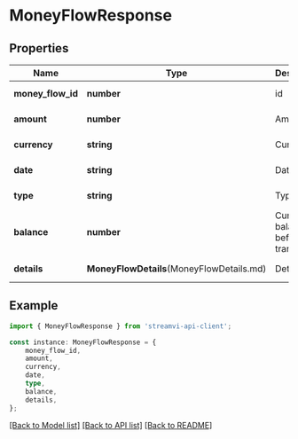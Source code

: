 # MoneyFlowResponse


## Properties

Name | Type | Description | Notes
------------ | ------------- | ------------- | -------------
**money_flow_id** | **number** | id | [default to undefined]
**amount** | **number** | Amount | [default to undefined]
**currency** | **string** | Currency | [default to undefined]
**date** | **string** | Date | [default to undefined]
**type** | **string** | Type | [default to undefined]
**balance** | **number** | Current balance before transaction | [default to undefined]
**details** | **MoneyFlowDetails**(MoneyFlowDetails.md) | Details | [default to undefined]

## Example

```typescript
import { MoneyFlowResponse } from 'streamvi-api-client';

const instance: MoneyFlowResponse = {
    money_flow_id,
    amount,
    currency,
    date,
    type,
    balance,
    details,
};
```

[[Back to Model list]](../README.md#documentation-for-models) [[Back to API list]](../README.md#documentation-for-api-endpoints) [[Back to README]](../README.md)
